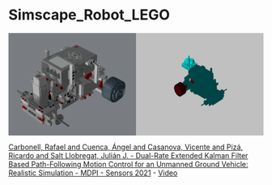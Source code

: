 # Simscape_Robot_LEGO

<div style="display: flex;">
  <img src="RobotModel_complete.png" alt="Complete Robot Model" style="flex: 1; width: 50%;">
  <img src="RobotModel_simulink.png" alt="Simulink Robot Model" style="flex: 1; width: 50%;">
</div>

[Carbonell, Rafael and Cuenca, Ángel and Casanova, Vicente and Pizá, Ricardo and Salt Llobregat, Julián J. - Dual-Rate Extended Kalman Filter Based Path-Following Motion Control for an Unmanned Ground Vehicle: Realistic Simulation - MDPI - Sensors 2021](https://doi.org/10.3390/s21227557) - [Video](https://youtu.be/eWQBw9Ew0UM)
